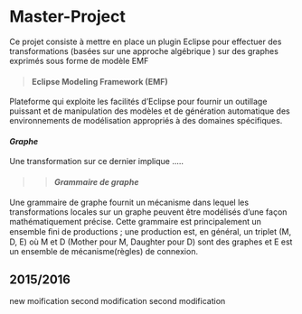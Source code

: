 # Master-Project
Ce projet consiste à mettre en place un plugin Eclipse pour effectuer des transformations (basées sur une approche algébrique ) sur des graphes exprimés sous forme de modèle EMF 
>#### Eclipse Modeling Framework (EMF) 
Plateforme qui exploite les facilités d’Eclipse pour fournir un outillage puissant et de manipulation des modèles et de génération automatique des environnements de modélisation appropriés à des domaines spécifiques. 
#### _Graphe_ 
Une transformation sur ce dernier implique .....
>>#### _Grammaire de graphe_
Une grammaire de graphe fournit un mécanisme dans lequel les transformations
locales sur un graphe peuvent être modélisés d’une façon mathématiquement
précise. Cette grammaire est principalement un ensemble ﬁni de
productions ; une production est, en général, un triplet (M, D, E) où M et D
(Mother pour M, Daughter pour D) sont des graphes et E est un ensemble
de mécanisme(règles) de connexion.
## **2015/2016**

new moification 
second modification 
second modification 
